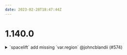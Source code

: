 ```yaml
---
date: 2023-02-28T18:47:44Z
---
```


# 1.140.0

<details>
  <summary>`spacelift` add missing `var.region` @johncblandii (#574)</summary>

### what
* Added the missing `var.region`

### why
* The AWS provider requires it and it was not available

### references


</details>